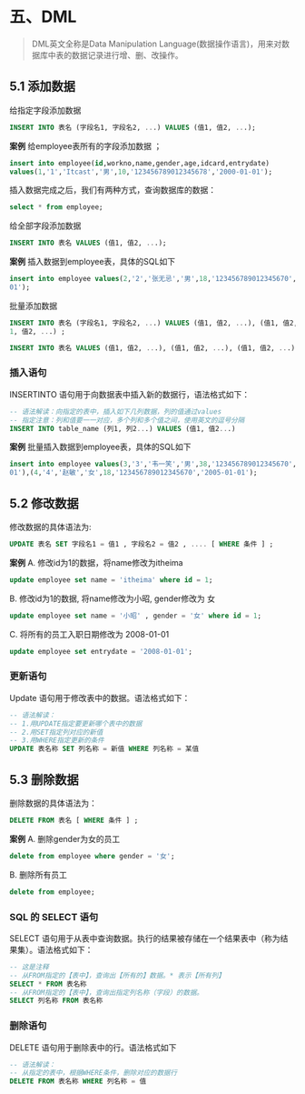# 五、DML

> DML英文全称是Data Manipulation Language(数据操作语言)，用来对数据库中表的数据记录进行增、删、改操作。

## 5.1 添加数据

给指定字段添加数据

```sql
INSERT INTO 表名 (字段名1, 字段名2, ...) VALUES (值1, 值2, ...);
```

**案例**
给employee表所有的字段添加数据 ；

```sql
insert into employee(id,workno,name,gender,age,idcard,entrydate)
values(1,'1','Itcast','男',10,'123456789012345678','2000-01-01');
```

插入数据完成之后，我们有两种方式，查询数据库的数据：

```sql
select * from employee;
```

给全部字段添加数据

```sql
INSERT INTO 表名 VALUES (值1, 值2, ...);
```

**案例**
插入数据到employee表，具体的SQL如下

```sql
insert into employee values(2,'2','张无忌','男',18,'123456789012345670','2005-01-
01');
```

批量添加数据

```sql
INSERT INTO 表名 (字段名1, 字段名2, ...) VALUES (值1, 值2, ...), (值1, 值2, ...), (值
1, 值2, ...) ;
```

```sql
INSERT INTO 表名 VALUES (值1, 值2, ...), (值1, 值2, ...), (值1, 值2, ...) ; 
```

### 插入语句

INSERTINTO 语句用于向数据表中插入新的数据行，语法格式如下：

```sql
-- 语法解读：向指定的表中，插入如下几列数据，列的值通过values
-- 指定注意：列和值要一一对应，多个列和多个值之间，使用英文的逗号分隔
INSERT INTO table_name (列1, 列2...) VALUES (值1, 值2...)
```



**案例**
批量插入数据到employee表，具体的SQL如下

```sql
insert into employee values(3,'3','韦一笑','男',38,'123456789012345670','2005-01-
01'),(4,'4','赵敏','女',18,'123456789012345670','2005-01-01');
```

## 5.2 修改数据

修改数据的具体语法为:

```sql
UPDATE 表名 SET 字段名1 = 值1 , 字段名2 = 值2 , .... [ WHERE 条件 ] ;
```

**案例**
A. 修改id为1的数据，将name修改为itheima

```sql
update employee set name = 'itheima' where id = 1; 
```

B. 修改id为1的数据, 将name修改为小昭, gender修改为 女

```sql
update employee set name = '小昭' , gender = '女' where id = 1;
```

C. 将所有的员工入职日期修改为 2008-01-01

```sql
update employee set entrydate = '2008-01-01';
```

### 更新语句

Update 语句用于修改表中的数据。语法格式如下：

```sql
-- 语法解读：
-- 1.用UPDATE指定要更新哪个表中的数据
-- 2.用SET指定列对应的新值
-- 3.用WHERE指定更新的条件
UPDATE 表名称 SET 列名称 = 新值 WHERE 列名称 = 某值
```



## 5.3 删除数据

删除数据的具体语法为：

```sql
DELETE FROM 表名 [ WHERE 条件 ] ; 
```

**案例**
A. 删除gender为女的员工

```sql
delete from employee where gender = '女';
```

B. 删除所有员工

```sql
delete from employee;
```

### SQL 的 SELECT 语句

SELECT 语句用于从表中查询数据。执行的结果被存储在一个结果表中（称为结果集）。语法格式如下：

```sql
-- 这是注释
-- 从FROM指定的【表中】，查询出【所有的】数据。* 表示【所有列】
SELECT * FROM 表名称
-- 从FROM指定的【表中】，查询出指定列名称（字段）的数据。
SELECT 列名称 FROM 表名称
```

### 删除语句

DELETE 语句用于删除表中的行。语法格式如下

```sql
-- 语法解读：
-- 从指定的表中，根据WHERE条件，删除对应的数据行
DELETE FROM 表名称 WHERE 列名称 = 值
```
